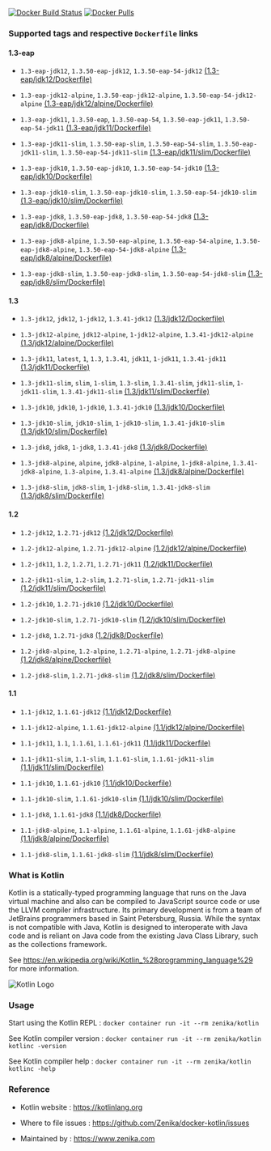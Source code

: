 [![Docker Build Status](https://img.shields.io/docker/build/zenika/kotlin.svg)](https://hub.docker.com/r/zenika/kotlin/) [![Docker Pulls](https://img.shields.io/docker/pulls/zenika/kotlin.svg)](https://hub.docker.com/r/zenika/kotlin/)

### Supported tags and respective `Dockerfile` links

#### 1.3-eap

 * `1.3-eap-jdk12`, `1.3.50-eap-jdk12`, `1.3.50-eap-54-jdk12` [(1.3-eap/jdk12/Dockerfile)](https://github.com/Zenika/docker-kotlin/blob/master/1.3-eap/jdk12/Dockerfile)

 * `1.3-eap-jdk12-alpine`, `1.3.50-eap-jdk12-alpine`, `1.3.50-eap-54-jdk12-alpine` [(1.3-eap/jdk12/alpine/Dockerfile)](https://github.com/Zenika/docker-kotlin/blob/master/1.3-eap/jdk12/alpine/Dockerfile)

 * `1.3-eap-jdk11`, `1.3.50-eap`, `1.3.50-eap-54`, `1.3.50-eap-jdk11`, `1.3.50-eap-54-jdk11` [(1.3-eap/jdk11/Dockerfile)](https://github.com/Zenika/docker-kotlin/blob/master/1.3-eap/jdk11/Dockerfile)

 * `1.3-eap-jdk11-slim`, `1.3.50-eap-slim`, `1.3.50-eap-54-slim`, `1.3.50-eap-jdk11-slim`, `1.3.50-eap-54-jdk11-slim` [(1.3-eap/jdk11/slim/Dockerfile)](https://github.com/Zenika/docker-kotlin/blob/master/1.3-eap/jdk11/slim/Dockerfile)

 * `1.3-eap-jdk10`, `1.3.50-eap-jdk10`, `1.3.50-eap-54-jdk10` [(1.3-eap/jdk10/Dockerfile)](https://github.com/Zenika/docker-kotlin/blob/master/1.3-eap/jdk10/Dockerfile)

 * `1.3-eap-jdk10-slim`, `1.3.50-eap-jdk10-slim`, `1.3.50-eap-54-jdk10-slim` [(1.3-eap/jdk10/slim/Dockerfile)](https://github.com/Zenika/docker-kotlin/blob/master/1.3-eap/jdk10/slim/Dockerfile)

 * `1.3-eap-jdk8`, `1.3.50-eap-jdk8`, `1.3.50-eap-54-jdk8` [(1.3-eap/jdk8/Dockerfile)](https://github.com/Zenika/docker-kotlin/blob/master/1.3-eap/jdk8/Dockerfile)

 * `1.3-eap-jdk8-alpine`, `1.3.50-eap-alpine`, `1.3.50-eap-54-alpine`, `1.3.50-eap-jdk8-alpine`, `1.3.50-eap-54-jdk8-alpine` [(1.3-eap/jdk8/alpine/Dockerfile)](https://github.com/Zenika/docker-kotlin/blob/master/1.3-eap/jdk8/alpine/Dockerfile)

 * `1.3-eap-jdk8-slim`, `1.3.50-eap-jdk8-slim`, `1.3.50-eap-54-jdk8-slim` [(1.3-eap/jdk8/slim/Dockerfile)](https://github.com/Zenika/docker-kotlin/blob/master/1.3-eap/jdk8/slim/Dockerfile)

#### 1.3

 * `1.3-jdk12`, `jdk12`, `1-jdk12`, `1.3.41-jdk12` [(1.3/jdk12/Dockerfile)](https://github.com/Zenika/docker-kotlin/blob/master/1.3/jdk12/Dockerfile)

 * `1.3-jdk12-alpine`, `jdk12-alpine`, `1-jdk12-alpine`, `1.3.41-jdk12-alpine` [(1.3/jdk12/alpine/Dockerfile)](https://github.com/Zenika/docker-kotlin/blob/master/1.3/jdk12/alpine/Dockerfile)

 * `1.3-jdk11`, `latest`, `1`, `1.3`, `1.3.41`, `jdk11`, `1-jdk11`, `1.3.41-jdk11` [(1.3/jdk11/Dockerfile)](https://github.com/Zenika/docker-kotlin/blob/master/1.3/jdk11/Dockerfile)

 * `1.3-jdk11-slim`, `slim`, `1-slim`, `1.3-slim`, `1.3.41-slim`, `jdk11-slim`, `1-jdk11-slim`, `1.3.41-jdk11-slim` [(1.3/jdk11/slim/Dockerfile)](https://github.com/Zenika/docker-kotlin/blob/master/1.3/jdk11/slim/Dockerfile)

 * `1.3-jdk10`, `jdk10`, `1-jdk10`, `1.3.41-jdk10` [(1.3/jdk10/Dockerfile)](https://github.com/Zenika/docker-kotlin/blob/master/1.3/jdk10/Dockerfile)

 * `1.3-jdk10-slim`, `jdk10-slim`, `1-jdk10-slim`, `1.3.41-jdk10-slim` [(1.3/jdk10/slim/Dockerfile)](https://github.com/Zenika/docker-kotlin/blob/master/1.3/jdk10/slim/Dockerfile)

 * `1.3-jdk8`, `jdk8`, `1-jdk8`, `1.3.41-jdk8` [(1.3/jdk8/Dockerfile)](https://github.com/Zenika/docker-kotlin/blob/master/1.3/jdk8/Dockerfile)

 * `1.3-jdk8-alpine`, `alpine`, `jdk8-alpine`, `1-alpine`, `1-jdk8-alpine`, `1.3.41-jdk8-alpine`, `1.3-alpine`, `1.3.41-alpine` [(1.3/jdk8/alpine/Dockerfile)](https://github.com/Zenika/docker-kotlin/blob/master/1.3/jdk8/alpine/Dockerfile)

 * `1.3-jdk8-slim`, `jdk8-slim`, `1-jdk8-slim`, `1.3.41-jdk8-slim` [(1.3/jdk8/slim/Dockerfile)](https://github.com/Zenika/docker-kotlin/blob/master/1.3/jdk8/slim/Dockerfile)

#### 1.2

 * `1.2-jdk12`, `1.2.71-jdk12` [(1.2/jdk12/Dockerfile)](https://github.com/Zenika/docker-kotlin/blob/master/1.2/jdk12/Dockerfile)

 * `1.2-jdk12-alpine`, `1.2.71-jdk12-alpine` [(1.2/jdk12/alpine/Dockerfile)](https://github.com/Zenika/docker-kotlin/blob/master/1.2/jdk12/alpine/Dockerfile)

 * `1.2-jdk11`, `1.2`, `1.2.71`, `1.2.71-jdk11` [(1.2/jdk11/Dockerfile)](https://github.com/Zenika/docker-kotlin/blob/master/1.2/jdk11/Dockerfile)

 * `1.2-jdk11-slim`, `1.2-slim`, `1.2.71-slim`, `1.2.71-jdk11-slim` [(1.2/jdk11/slim/Dockerfile)](https://github.com/Zenika/docker-kotlin/blob/master/1.2/jdk11/slim/Dockerfile)

 * `1.2-jdk10`, `1.2.71-jdk10` [(1.2/jdk10/Dockerfile)](https://github.com/Zenika/docker-kotlin/blob/master/1.2/jdk10/Dockerfile)

 * `1.2-jdk10-slim`, `1.2.71-jdk10-slim` [(1.2/jdk10/slim/Dockerfile)](https://github.com/Zenika/docker-kotlin/blob/master/1.2/jdk10/slim/Dockerfile)

 * `1.2-jdk8`, `1.2.71-jdk8` [(1.2/jdk8/Dockerfile)](https://github.com/Zenika/docker-kotlin/blob/master/1.2/jdk8/Dockerfile)

 * `1.2-jdk8-alpine`, `1.2-alpine`, `1.2.71-alpine`, `1.2.71-jdk8-alpine` [(1.2/jdk8/alpine/Dockerfile)](https://github.com/Zenika/docker-kotlin/blob/master/1.2/jdk8/alpine/Dockerfile)

 * `1.2-jdk8-slim`, `1.2.71-jdk8-slim` [(1.2/jdk8/slim/Dockerfile)](https://github.com/Zenika/docker-kotlin/blob/master/1.2/jdk8/slim/Dockerfile)

#### 1.1

 * `1.1-jdk12`, `1.1.61-jdk12` [(1.1/jdk12/Dockerfile)](https://github.com/Zenika/docker-kotlin/blob/master/1.1/jdk12/Dockerfile)

 * `1.1-jdk12-alpine`, `1.1.61-jdk12-alpine` [(1.1/jdk12/alpine/Dockerfile)](https://github.com/Zenika/docker-kotlin/blob/master/1.1/jdk12/alpine/Dockerfile)

 * `1.1-jdk11`, `1.1`, `1.1.61`, `1.1.61-jdk11` [(1.1/jdk11/Dockerfile)](https://github.com/Zenika/docker-kotlin/blob/master/1.1/jdk11/Dockerfile)

 * `1.1-jdk11-slim`, `1.1-slim`, `1.1.61-slim`, `1.1.61-jdk11-slim` [(1.1/jdk11/slim/Dockerfile)](https://github.com/Zenika/docker-kotlin/blob/master/1.1/jdk11/slim/Dockerfile)

 * `1.1-jdk10`, `1.1.61-jdk10` [(1.1/jdk10/Dockerfile)](https://github.com/Zenika/docker-kotlin/blob/master/1.1/jdk10/Dockerfile)

 * `1.1-jdk10-slim`, `1.1.61-jdk10-slim` [(1.1/jdk10/slim/Dockerfile)](https://github.com/Zenika/docker-kotlin/blob/master/1.1/jdk10/slim/Dockerfile)

 * `1.1-jdk8`, `1.1.61-jdk8` [(1.1/jdk8/Dockerfile)](https://github.com/Zenika/docker-kotlin/blob/master/1.1/jdk8/Dockerfile)

 * `1.1-jdk8-alpine`, `1.1-alpine`, `1.1.61-alpine`, `1.1.61-jdk8-alpine` [(1.1/jdk8/alpine/Dockerfile)](https://github.com/Zenika/docker-kotlin/blob/master/1.1/jdk8/alpine/Dockerfile)

 * `1.1-jdk8-slim`, `1.1.61-jdk8-slim` [(1.1/jdk8/slim/Dockerfile)](https://github.com/Zenika/docker-kotlin/blob/master/1.1/jdk8/slim/Dockerfile)

### What is Kotlin

Kotlin is a statically-typed programming language that runs on the Java virtual machine and also can be compiled to JavaScript source code or use the LLVM compiler infrastructure. Its primary development is from a team of JetBrains programmers based in Saint Petersburg, Russia. While the syntax is not compatible with Java, Kotlin is designed to interoperate with Java code and is reliant on Java code from the existing Java Class Library, such as the collections framework.

See https://en.wikipedia.org/wiki/Kotlin_%28programming_language%29 for more information.

![Kotlin Logo](https://github.com/Zenika/docker-kotlin/raw/master/Kotlin-logo.png)

### Usage

Start using the Kotlin REPL : `docker container run -it --rm zenika/kotlin`

See Kotlin compiler version : `docker container run -it --rm zenika/kotlin kotlinc -version`

See Kotlin compiler help : `docker container run -it --rm zenika/kotlin kotlinc -help`

### Reference

 * Kotlin website : https://kotlinlang.org

 * Where to file issues : https://github.com/Zenika/docker-kotlin/issues

 * Maintained by : https://www.zenika.com
